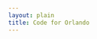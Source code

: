 ```yaml
---
layout: plain
title: Code for Orlando
---
```

<script type="text/javascript">


bugs_needing_help = new Array();
// when, bug url, repository name, conributors_url

function parse_help_needed_results(req, repository_name, issues_url_description, contributors_url) {
  bug_list = JSON.parse(req.responseText);
  if (bug_list) {
    console.log("want to load " + contributors_url + " into bug list");
  }
}

function poll_help_needed(repository_name, issues_url_description, contributors_url) {
  req = new XMLHttpRequest();
  req.addEventListener("load", function() { parse_help_needed_results(req, repository_name, issues_url_description, contributors_url) });
  req.open("GET", issues_url_description.replace("{/number}", "?assignee=none&amp;labels=help%20wanted"));
  req.send();
}

{% for repository in site.github.public_repositories %}poll_help_needed('{{ repository.name }}', '{{ repository.issues_url }}', '{{ repository.contributors_url }}');
{% endfor %}
</script>
